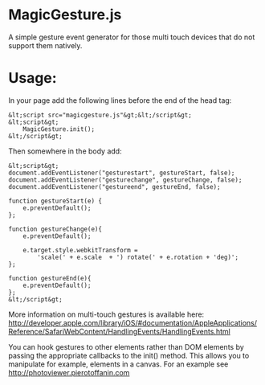MagicGesture.js
===============

A simple gesture event generator for those multi touch devices that do not support them natively.

Usage:
======

In your page add the following lines before the end of the head tag:

```
&lt;script src="magicgesture.js"&gt;&lt;/script&gt;
&lt;script&gt;
    MagicGesture.init();
&lt;/script&gt;
```

Then somewhere in the body add:

```
&lt;script&gt;
document.addEventListener("gesturestart", gestureStart, false);
document.addEventListener("gesturechange", gestureChange, false);
document.addEventListener("gestureend", gestureEnd, false);

function gestureStart(e) {
    e.preventDefault();
};

function gestureChange(e){
    e.preventDefault();

    e.target.style.webkitTransform =
        'scale(' + e.scale  + ') rotate(' + e.rotation + 'deg)';
};

function gestureEnd(e){
    e.preventDefault();
};
&lt;/script&gt;
```

More information on multi-touch gestures is available here: http://developer.apple.com/library/iOS/#documentation/AppleApplications/Reference/SafariWebContent/HandlingEvents/HandlingEvents.html

You can hook gestures to other elements rather than DOM elements by passing the appropriate callbacks to the init() method. This allows you to manipulate for example, elements in a canvas. For an example see http://photoviewer.pierotoffanin.com

